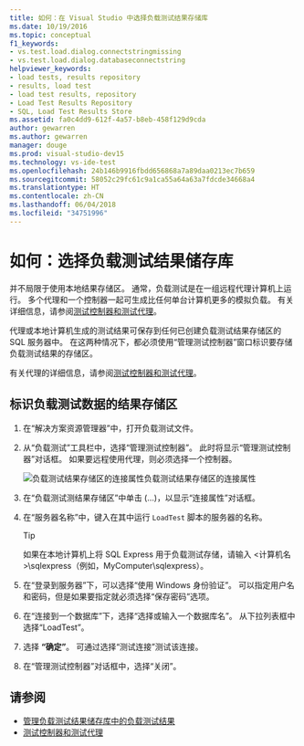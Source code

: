 ```yaml
---
title: 如何：在 Visual Studio 中选择负载测试结果存储库
ms.date: 10/19/2016
ms.topic: conceptual
f1_keywords:
- vs.test.load.dialog.connectstringmissing
- vs.test.load.dialog.databaseconnectstring
helpviewer_keywords:
- load tests, results repository
- results, load test
- load test results, repository
- Load Test Results Repository
- SQL, Load Test Results Store
ms.assetid: fa0c4dd9-612f-4a57-b8eb-458f129d9cda
author: gewarren
ms.author: gewarren
manager: douge
ms.prod: visual-studio-dev15
ms.technology: vs-ide-test
ms.openlocfilehash: 24b146b9916fbdd656868a7a89daa0213ec7b659
ms.sourcegitcommit: 58052c29fc61c9a1ca55a64a63a7fdcde34668a4
ms.translationtype: HT
ms.contentlocale: zh-CN
ms.lasthandoff: 06/04/2018
ms.locfileid: "34751996"
---
```

# <a name="how-to-select-a-load-test-results-repository"></a>如何：选择负载测试结果储存库

并不局限于使用本地结果存储区。 通常，负载测试是在一组远程代理计算机上运行。 多个代理和一个控制器一起可生成比任何单台计算机更多的模拟负载。 有关详细信息，请参阅[测试控制器和测试代理](configure-test-agents-and-controllers-for-load-tests.md)。

代理或本地计算机生成的测试结果可保存到任何已创建负载测试结果存储区的 SQL 服务器中。 在这两种情况下，都必须使用“管理测试控制器”窗口标识要存储负载测试结果的存储区。

有关代理的详细信息，请参阅[测试控制器和测试代理](configure-test-agents-and-controllers-for-load-tests.md)。

## <a name="identify-a-results-store-for-load-test-data"></a>标识负载测试数据的结果存储区

1.  在“解决方案资源管理器”中，打开负载测试文件。

2.  从“负载测试”工具栏中，选择“管理测试控制器”。 此时将显示“管理测试控制器”对话框。 如果要远程使用代理，则必须选择一个控制器。

     ![负载测试结果存储区的连接属性](../test/media/loadtestconnectionproperties.png)负载测试结果存储区的连接属性

3.  在“负载测试测结果存储区”中单击 (…)，以显示“连接属性”对话框。

4.  在“服务器名称”中，键入在其中运行 `LoadTest` 脚本的服务器的名称。

    > [!TIP]
    > 如果在本地计算机上将 SQL Express 用于负载测试存储，请输入 \<计算机名>\sqlexpress（例如，MyComputer\sqlexpress）。

5.  在“登录到服务器”下，可以选择“使用 Windows 身份验证”。 可以指定用户名和密码，但是如果要指定就必须选择“保存密码”选项。

6.  在“连接到一个数据库”下，选择“选择或输入一个数据库名”。 从下拉列表框中选择“LoadTest”。

7.  选择 **“确定”**。 可通过选择“测试连接”测试该连接。

8.  在“管理测试控制器”对话框中，选择“关闭”。

## <a name="see-also"></a>请参阅

- [管理负载测试结果储存库中的负载测试结果](../test/manage-load-test-results-in-the-load-test-results-repository.md)
- [测试控制器和测试代理](configure-test-agents-and-controllers-for-load-tests.md)